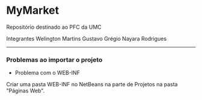 # MyMarket

Repositório destinado ao PFC da UMC

Integrantes
Welington Martins
Gustavo Grégio
Nayara Rodrigues

----------------------------------------------------
### Problemas ao importar o projeto
- Problema com o WEB-INF

 Criar uma pasta WEB-INF no NetBeans na parte de Projetos na pasta "Páginas Web".
